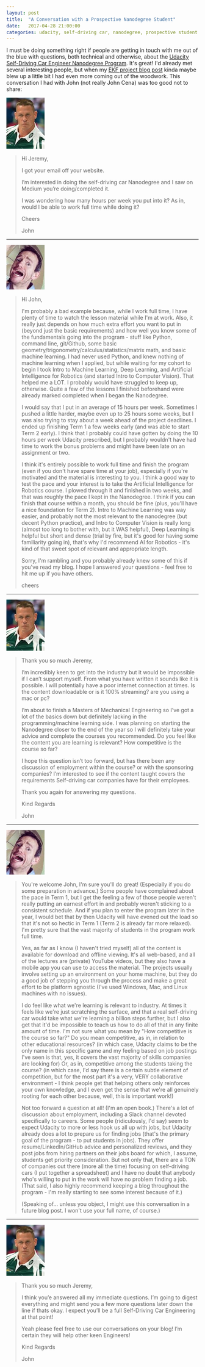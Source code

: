 ```yaml
---
layout: post
title:  "A Conversation with a Prospective Nanodegree Student"
date:   2017-04-28 21:00:00 
categories: udacity, self-driving car, nanodegree, prospective student
---
```

[//]: # (Image References)
[John]: https://github.com/jeremy-shannon/jeremy-shannon.github.io/blob/master/images/John_Cena_May_2016.jpg?raw=true "My new friend John"
[Jeremy]: https://github.com/jeremy-shannon/jeremy-shannon.github.io/blob/master/images/jeremyGoofyHeadSmall.jpg?raw=true "My purty face"

I must be doing something right if people are getting in touch with me out of the blue with questions, both technical and otherwise, about the [Udacity Self-Driving Car Engineer Nanodegree Program](https://www.udacity.com/drive). It's great! I'd already met several interesting people, but when my [EKF project blog post](http://jeremyshannon.com/2017/04/21/udacity-sdcnd-extended-kalman-filter.html) kinda maybe blew up a little bit I had even more coming out of the woodwork. This conversation I had with John (not really John Cena) was too good not to share:

![Alt Text][John]

> Hi Jeremy,
>
> I got your email off your website.
>
> I’m interested in doing the self-driving car Nanodegree and I saw on Medium you’re doing/completed it.
>
> I was wondering how many hours per week you put into it? As in, would I be able to work full time while doing it?
> 
> Cheers
>
> John
<hr>

![Alt Text][Jeremy]

> Hi John,
>
> I'm probably a bad example because, while I work full time, I have plenty of time to watch the lesson material while I'm at work. Also, it really just depends on how much extra effort you want to put in (beyond just the basic requirements) and how well you know some of the fundamentals going into the program - stuff like Python, command line, git/Github, some basic geometry/trigonometry/calculus/statistics/matrix math, and basic machine learning. I had never used Python, and knew nothing of machine learning when I applied, but while waiting for my cohort to begin I took Intro to Machine Learning, Deep Learning, and Artificial Intelligence for Robotics (and started Intro to Computer Vision). That helped me a LOT. I probably would have struggled to keep up, otherwise. Quite a few of the lessons I finished beforehand were already marked completed when I began the Nanodegree. 
>
> I would say that I put in an average of 15 hours per week. Sometimes I pushed a little harder, maybe even up to 25 hours some weeks, but I was also trying to stay about a week ahead of the project deadlines. I ended up finishing Term 1 a few weeks early (and was able to start Term 2 early). I think that I probably could have gotten by doing the 10 hours per week Udacity prescribed, but I probably wouldn't have had time to work the bonus problems and might have been late on an assignment or two. 
>
> I think it's entirely possible to work full time and finish the program (even if you don't have spare time at your job), especially if you're motivated and the material is interesting to you. I think a good way to test the pace and your interest is to take the Artificial Intelligence for Robotics course. I plowed through it and finished in two weeks, and that was roughly the pace I kept in the Nanodegree. I think if you can finish that course within a month, you should be fine (plus, you'll have a nice foundation for Term 2). Intro to Machine Learning was way easier, and probably not the most relevant to the nanodegree (but decent Python practice), and Intro to Computer Vision is really long (almost too long to bother with, but it WAS helpful), Deep Learning is helpful but short and dense (trial by fire, but it's good for having some familiarity going in), that's why I'd recommend AI for Robotics - it's kind of that sweet spot of relevant and appropriate length. 
>
> Sorry, I'm rambling and you probably already knew some of this if you've read my blog. I hope I answered your questions - feel free to hit me up if you have others.
>
> cheers
<hr>

![Alt Text][John]

> Thank you so much Jeremy,
>
> I’m incredibly keen to get into the industry but it would be impossible if I can’t support myself. From what you have written it sounds like it is possible. I will potentially have a poor internet connection at times. Is the content downloadable or is it 100% streaming? are you using a mac or pc?
>
> I’m about to finish a Masters of Mechanical Engineering so I’ve got a lot of the basics down but definitely lacking in the programming/machine learning side. I was planning on starting the Nanodegree closer to the end of the year so I will definitely take your advice and complete the courses you recommended. Do you feel like the content you are learning is relevant? How competitive is the course so far?
>
> I hope this question isn’t too forward, but has there been any discussion of employment within the course? or with the sponsoring companies? I’m interested to see if the content taught covers the requirements Self-driving car companies have for their employees. 
>
> Thank you again for answering my questions.
>
> Kind Regards
>
> John
<hr>

![Alt Text][Jeremy]

> You're welcome John, I'm sure you'll do great! (Especially if you do some preparation in advance.) Some people have complained about the pace in Term 1, but I get the feeling a few of those people weren't really putting an earnest effort in and probably weren't sticking to a consistent schedule. And if you plan to enter the program later in the year, I would bet that by then Udacity will have evened out the load so that it's not so hectic in Term 1 (Term 2 is already far more relaxed). I'm pretty sure that the vast majority of students in the program work full time. 
>
> Yes, as far as I know (I haven't tried myself) all of the content is available for download and offline viewing. It's all web-based, and all of the lectures are (private) YouTube videos, but they also have a mobile app you can use to access the material. The projects usually involve setting up an environment on your home machine, but they do a good job of stepping you through the process and make a great effort to be platform agnostic (I've used Windows, Mac, and Linux machines with no issues). 
>
> I do feel like what we're learning is relevant to industry. At times it feels like we're just scratching the surface, and that a real self-driving car would take what we're learning a billion steps further, but I also get that it'd be impossible to teach us how to do all of that in any finite amount of time. I'm not sure what you mean by "How competitive is the course so far?" Do you mean competitive, as in, in relation to other educational resources? (in which case, Udacity claims to be the only name in this specific game and my feeling based on job postings I've seen is that, yes, it covers the vast majority of skills companies are looking for) Or, as in, competitive among the students taking the course? (in which case, I'd say there is a certain subtle element of competition, but for the most part it's a very, VERY collaborative environment - I think people get that helping others only reinforces your own knowledge, and I even get the sense that we're all genuinely rooting for each other because, well, this is important work!)
>
> Not too forward a question at all! (I'm an open book.) There's a lot of discussion about employment, including a Slack channel devoted specifically to careers. Some people (ridiculously, I'd say) seem to expect Udacity to more or less hook us all up with jobs, but Udacity already does a lot to prepare us for finding jobs (that's the primary goal of the program - to put students in jobs). They offer resume/LinkedIn/GitHub advice and personalized reviews, and they post jobs from hiring partners on their jobs board for which, I assume, students get priority consideration. But not only that, there are a TON of companies out there (more all the time) focusing on self-driving cars (I put together a spreadsheet) and I have no doubt that anybody who's willing to put in the work will have no problem finding a job. (That said, I also highly recommend keeping a blog throughout the program - I'm really starting to see some interest because of it.)
>
> (Speaking of... unless you object, I might use this conversation in a future blog post. I won't use your full name, of course.)
<hr>

![Alt Text][John]

> Thank you so much Jeremy,
>
> I think you’e answered all my immediate questions. I’m going to digest everything and might send you a few more questions later down the line if thats okay. I expect you’ll be a full Self-Driving Car Engineering at that point!
>
> Yeah please feel free to use our conversations on your blog! I’m certain they will help other keen Engineers! 
>
> Kind Regards
>
> John
